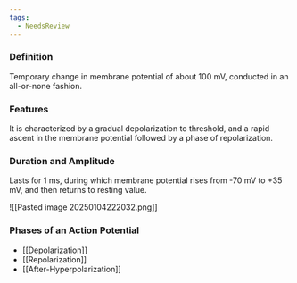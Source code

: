 ```yaml
---
tags:
  - NeedsReview
---
```


### Definition
Temporary change in membrane potential of about 100 mV, conducted in an all-or-none fashion.

### Features
It is characterized by a gradual depolarization to threshold, and a rapid ascent in the membrane potential followed by a phase of repolarization.

### Duration and Amplitude
Lasts for 1 ms, during which membrane potential rises from -70 mV to +35 mV, and then returns to resting value.

![[Pasted image 20250104222032.png]]

### Phases of an Action Potential
- [[Depolarization]]
- [[Repolarization]]
- [[After-Hyperpolarization]]